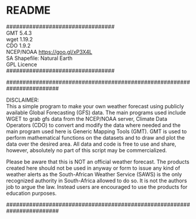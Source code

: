 # README

#################################            
GMT 5.4.3             
wget 1.19.2            
CDO 1.9.2             
NCEP/NOAA https://goo.gl/xP3X4L   
SA Shapefile: Natural Earth   
GPL Licence            
#################################

######################################################################## 
 
DISCLAIMER:                                                          
This a simple program to make your own weather forecast using
publicly available Global Forecasting (GFS) data. The main programs
used include WGET to grab gfs data from the NCEP/NOAA server,
Climate Data Operators (CDO) to convert and modify the data where
needed and the main program used here is Generic Mapping Tools (GMT).
GMT is used to perform mathematical functions on the datasets and to
draw and plot the data over the desired area. All data and code is
free to use and share, however, absolutely no part of this script
may be commercialized.
                                                                     
Please be aware that this is NOT an official weather forecast.
The products created here should not be used in anyway or
form to issue any kind of weather alerts as the South-African Weather
Service (SAWS) is the only recognized authority in South-Africa
allowed to do so. It is not the authors job to argue the law. Instead
users are encouraged to use the products for education purposes.

########################################################################
